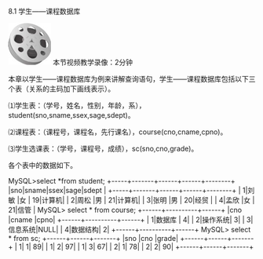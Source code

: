 ### 
  8.1 学生——课程数据库


<img class="my_markdown" class="h-pic" src="../images/Figure-0221-191.jpg" style="width:87px;  height: 86px; "/> 本节视频教学录像：2分钟

本章以学生——课程数据库为例来讲解查询语句，学生——课程数据库包括以下三个表（关系的主码加下画线表示）。

⑴学生表：（学号，姓名，性别，年龄，系），student(sno,sname,ssex,sage,sdept)。

⑵课程表：（课程号，课程名，先行课名），course(cno,cname,cpno)。

⑶学生选课表：（学号，课程号，成绩），sc(sno,cno,grade)。

各个表中的数据如下。

&#13;
    MySQL>select *from student;&#13;
    +-----+-------+------+------+--------+&#13;
    |sno|sname|ssex|sage|sdept |&#13;
    +-----+-------+------+------+--------+&#13;
    | 1|刘敏 |女 | 19|计算机|&#13;
    | 2|周松 |男 | 21|计算机|&#13;
    | 3|张明 |男 | 20|经贸 |&#13;
    | 4|孟欣 |女 | 21|信管 |&#13;
    MySQL> select * from course;&#13;
    +------+----------+------+&#13;
    |cno |cname  |cpno|&#13;
    +------+----------+------+&#13;
    |  1|数据库 |  4|&#13;
    |  2|操作系统|  3|&#13;
    |  3|信息系统|NULL|&#13;
    |  4|数据结构|  2|&#13;
    +------+----------+------+&#13;
    MySQL> select * from sc;&#13;
    +------+------+-------+&#13;
    |sno |cno |grade|&#13;
    +------+------+-------+&#13;
    |  1|  1|  89|&#13;
    |  1|  2|  97|&#13;
    |  1|  3|  67|&#13;
    |  2|  1|  78|&#13;
    |  2|  2|  90|&#13;
    +------+------+-------+&#13;

